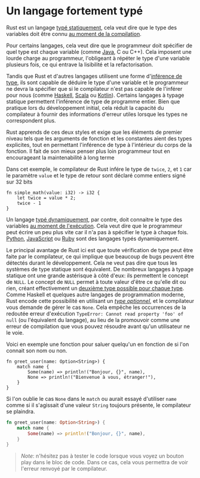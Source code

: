 # Un langage fortement typé

Rust est un langage [typé statiquement](https://en.wikipedia.org/wiki/Type_system), cela veut dire que le type des variables doit être connu [au moment de la compilation](https://en.wikipedia.org/wiki/Compile_time).

Pour certains langages, cela veut dire que le programmeur doit spécifier de quel type est chaque variable (comme [Java](https://en.wikipedia.org/wiki/Java_(programming_language)), C ou C++). Cela imposent une lourde charge au programmeur, l'obligeant à répéter le type d'une variable plusieurs fois, ce qui entrave la lisibilité et la refactorisation.

Tandis que Rust et d'autres langages utilisent une forme d'[inférence de type](https://en.wikipedia.org/wiki/Type_inference), ils sont capable de déduire le type d'une variable et le programmeur ne devra la spécifier que si le compilateur n'est pas capable de l'inférer pour nous (comme [Haskell](https://en.wikipedia.org/wiki/Haskell_(programming_language)), [Scala](https://en.wikipedia.org/wiki/Scala_(programming_language)) ou [Kotlin](https://en.wikipedia.org/wiki/Kotlin_(programming_language))). Certains langages à typage statique permettent l'inférence de type de programme entier. Bien que pratique lors du développement initial, cela réduit la capacité du compilateur à fournir des informations d'erreur utiles lorsque les types ne correspondent plus.

Rust apprends de ces deux styles et exige que les éléments de premier niveau tels que les arguments de fonction et les constantes aient des types explicites, tout en permettant l'inférence de type à l'intérieur du corps de la fonction. Il fait de son mieux penser plus loin programmeur tout en encourageant la maintenabilité à long terme

Dans cet exemple, le compilateur de Rust infére le type de `twice`, `2`, et `1` car le paramètre `value` et le type de retour sont déclaré comme entiers signé sur 32 bits

```rust,ignore
fn simple_math(value: i32) -> i32 {
    let twice = value * 2;
    twice - 1
}
```

Un langage [typé dynamiquement](https://en.wikipedia.org/wiki/Type_system#Dynamic_type_checking_and_runtime_type_information), par contre, doit connaitre le type des variables [au moment de l'exécution](https://en.wikipedia.org/wiki/Runtime_(program_lifecycle_phase)). Cela veut dire que le programmeur peut écrire un peu plus vite car il n'a pas à spécifier le type à chaque fois. [Python](https://www.python.org/), [JavaScript](https://www.javascript.com/) ou [Ruby](https://www.ruby-lang.org/en/) sont des langages typés dynamiquement.

Le principal avantage de Rust ici est que toute vérification de type peut être faite par le compilateur, ce qui implique que beaucoup de bugs peuvent être détectés durant le développement. Cela ne veut pas dire que tous les systèmes de type statique sont équivalent. De nombreux langages à typage statique ont une grande astérisque à côté d'eux: ils permettent le concept de `NULL`. Le concept de `NULL` permet à toute valeur d'être ce qu'elle dit ou rien, créant effectivement un [deuxième type possible pour chaque type](https://franklinchen.com/blog/2012/09/06/my-pittsburgh-ruby-talk-nil/). Comme Haskell et quelques autre langages de programmation moderne, Rust encode cette possibilité en utilisant un [*type optionnel*](https://doc.rust-lang.org/std/option/), et le compilateur vous demande de gérer le cas `None`. Cela empêche les occurrences de la redoutée erreur d'exécution `TypeError: Cannot read property 'foo' of null` (ou l'équivalent du langage), au lieu de la promouvoir comme une erreur de compilation que vous pouvez résoudre avant qu'un utilisateur ne le voie.

Voici en exemple une fonction pour saluer quelqu'un en fonction de si l'on connait son nom ou non.

```rust, ignore
fn greet_user(name: Option<String>) {
	match name {
		Some(name) => println!("Bonjour, {}", name),
		None => println!("Bienvenue à vous, étranger!"),
	}
}
```

Si l'on oublie le cas `None` dans le `match` ou aurait essayé d'utiliser `name` comme si il s'agissait d'une valeur `String` toujours présente, le compilateur se plaindra.

```rust
fn greet_user(name: Option<String>) {
    match name {
        Some(name) => println!("Bonjour, {}", name),
    }
}
```
> *Note*: n'hésitez pas à tester le code lorsque vous voyez un bouton play dans le bloc de code. Dans ce cas, cela vous permettra de voir l'erreur renvoyé par le compilateur.

